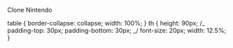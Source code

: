 Clone Nintendo

table {
border-collapse: collapse;
width: 100%;
}
th {
height: 90px;
/_ padding-top: 30px;
padding-bottom: 30px; _/
font-size: 20px;
width: 12.5%;
}
